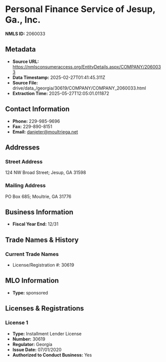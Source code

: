 # Personal Finance Service of Jesup, Ga., Inc.

**NMLS ID:** 2060033

## Metadata
- **Source URL:** https://nmlsconsumeraccess.org/EntityDetails.aspx/COMPANY/2060033
- **Data Timestamp:** 2025-02-27T01:41:45.311Z
- **Source File:** drive/data_/georgia/30619/COMPANY/COMPANY_2060033.html
- **Extraction Time:** 2025-05-27T12:05:01.011872

## Contact Information
- **Phone:** 229-985-9696
- **Fax:** 229-890-8151
- **Email:** danjeter@moultriega.net

## Addresses
### Street Address
124 NW Broad Street; Jesup, GA 31598

### Mailing Address
PO Box 685; Moultrie, GA 31776

## Business Information
- **Fiscal Year End:** 12/31

## Trade Names & History
### Current Trade Names
- License/Registration #: 30619

## MLO Information
- **Type:** sponsored

## Licenses & Registrations

### License 1
- **Type:** Installment Lender License
- **Number:** 30619
- **Regulator:** Georgia
- **Issue Date:** 07/01/2020
- **Authorized to Conduct Business:** Yes

